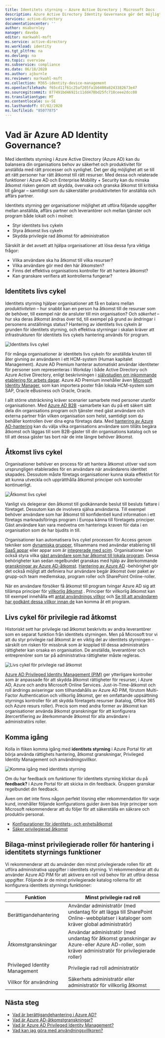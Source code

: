 ```yaml
---
title: Identitets styrning – Azure Active Directory | Microsoft Docs
description: Azure Active Directory Identity Governance gör det möjligt att balansera din organisations behov av säkerhet och produktivitet i anställda med rätt processer och synlighet.
services: active-directory
documentationcenter: ''
author: msaburnley
manager: daveba
editor: markwahl-msft
ms.service: active-directory
ms.workload: identity
ms.tgt_pltfrm: na
ms.devlang: na
ms.topic: overview
ms.subservice: compliance
ms.date: 06/18/2020
ms.author: ajburnle
ms.reviewer: markwahl-msft
ms.collection: M365-identity-device-management
ms.openlocfilehash: f65cd11f61c25af205fa1b6400a8243382673e47
ms.sourcegitcommit: 877491bd46921c11dd478bd25fc718ceee2dcc08
ms.translationtype: MT
ms.contentlocale: sv-SE
ms.lasthandoff: 07/02/2020
ms.locfileid: "85077875"
---
```

# <a name="what-is-azure-ad-identity-governance"></a>Vad är Azure AD Identity Governance?

Med identitets styrning i Azure Active Directory (Azure AD) kan du balansera din organisations behov av säkerhet och produktivitet för anställda med rätt processer och synlighet. Det ger dig möjlighet att se till att rätt personer har rätt åtkomst till rätt resurser. Med dessa och relaterade funktioner i Azure AD och Enterprise Mobility + Security kan du minska åtkomst risken genom att skydda, övervaka och granska åtkomst till kritiska till gångar – samtidigt som du säkerställer produktiviteten för anställda och affärs partner.  

Identitets styrning ger organisationer möjlighet att utföra följande uppgifter mellan anställda, affärs partner och leverantörer och mellan tjänster och program både lokalt och i molnet:

- Styr identitets livs cykeln
- Styra åtkomst livs cykeln
- Skydda privilegie rad åtkomst för administration

Särskilt är det avsett att hjälpa organisationer att lösa dessa fyra viktiga frågor:

- Vilka användare ska ha åtkomst till vilka resurser?
- Vilka användare gör med den här åtkomsten?
- Finns det effektiva organisations kontroller för att hantera åtkomst?
- Kan granskare verifiera att kontrollerna fungerar?

## <a name="identity-lifecycle"></a>Identitets livs cykel

Identitets styrning hjälper organisationer att få en balans mellan *produktiviteten* – hur snabbt kan en person ha åtkomst till de resurser som de behöver, till exempel när de ansluter till min organisation? Och *säkerhet* – hur ska deras åtkomst ändras över tid, till exempel på grund av ändringar i personens anställnings status?  Hantering av identitets livs cykeln är grunden för identitets styrning, och effektiva styrningar i skalan kräver att infrastrukturen för identitets livs cykels hantering används för program.

![Identitets livs cykel](./media/identity-governance-overview/identity-lifecycle.png)

För många organisationer är identitets livs cykeln för anställda knuten till åter givning av användaren i ett HCM-system (Human kapitalet Management).  Azure AD Premium hanterar automatiskt användar identiteter för personer som representeras i Workday i både Active Directory och Azure Active Directory, enligt beskrivningen i [självstudien om inkommande etablering för arbets dagar](../saas-apps/workday-inbound-tutorial.md).  Azure AD Premium innehåller även [Microsoft Identity Manager](/microsoft-identity-manager/), som kan importera poster från lokala HCM-system som SAP, Oracle eBusiness och Oracle, Oracle.

I allt större utsträckning kräver scenarier samarbete med personer utanför organisationen. Med [Azure AD B2B](/azure/active-directory/b2b/) -samarbete kan du på ett säkert sätt dela din organisations program och tjänster med gäst användare och externa partner från vilken organisation som helst, samtidigt som du behåller kontrollen över dina egna företags data.  Med [hantering av Azure AD-hantering](entitlement-management-overview.md) kan du välja vilka organisations användare som tillåts begära åtkomst och läggas till som B2B-gäster till din organisations katalog och se till att dessa gäster tas bort när de inte längre behöver åtkomst.

## <a name="access-lifecycle"></a>Åtkomst livs cykel

Organisationer behöver en process för att hantera åtkomst utöver vad som ursprungligen etablerades för en användare när användarens identitet skapades.  Dessutom måste företags organisationer kunna skala effektivt för att kunna utveckla och upprätthålla åtkomst principer och kontroller kontinuerligt.

![Åtkomst livs cykel](./media/identity-governance-overview/access-lifecycle.png)

Vanligt vis delegerar den åtkomst till godkännande beslut till besluts fattare i företaget.  Dessutom kan de involvera själva användarna.  Till exempel behöver användare som har åtkomst till konfidentiell kund information i ett företags marknadsförings program i Europa känna till företagets principer. Gäst användare kan vara medvetna om hanterings kraven för data i en organisation som de har bjudits in till.

Organisationer kan automatisera livs cykel processen för Access genom tekniker som [dynamiska grupper](../users-groups-roles/groups-dynamic-membership.md), tillsammans med användar etablering till [SaaS appar](../saas-apps/tutorial-list.md) eller appar som är [integrerade med scim](../app-provisioning/use-scim-to-provision-users-and-groups.md).  Organisationer kan också styra vilka [gäst användare som har åtkomst till lokala program](../b2b/hybrid-cloud-to-on-premises.md).  Dessa behörigheter kan sedan regelbundet granskas med hjälp av återkommande [granskningar av Azure AD-åtkomst](access-reviews-overview.md).   [Hantering av Azure AD](entitlement-management-overview.md) -behörighet gör det också möjligt att definiera hur användare begär åtkomst över paket av grupp-och team medlemskap, program roller och SharePoint Online-roller.

När en användare försöker få åtkomst till program tvingar Azure AD sig att tillämpa principer för [villkorlig åtkomst](/azure/active-directory/conditional-access/) . Principer för villkorlig åtkomst kan till exempel innehålla ett [antal användnings villkor](../conditional-access/terms-of-use.md) och [Se till att användaren har godkänt dessa villkor innan de](../conditional-access/require-tou.md) kan komma åt ett program.

## <a name="privileged-access-lifecycle"></a>Livs cykel för privilegie rad åtkomst

Historiskt sett har privilegie rad åtkomst beskrivits av andra leverantörer som en separat funktion från identitets styrningen. Men på Microsoft tror vi att du styr privilegie rad åtkomst är en viktig del av identitets styrningen – särskilt om risken för missbruk som är kopplad till dessa administratörs rättigheter kan orsaka en organisation. De anställda, leverantörer och entreprenörer som tar på administrativa rättigheter måste regleras.

![Livs cykel för privilegie rad åtkomst](./media/identity-governance-overview/privileged-access-lifecycle.png)

[Azure AD Privileged Identity Management (PIM)](../privileged-identity-management/pim-configure.md) ger ytterligare kontroller som är anpassade för att skydda åtkomst rättigheter för resurser, i Azure AD, Azure och andra Microsoft Online Services.  Just-in-Time-åtkomst och roll ändrings aviseringar som tillhandahålls av Azure AD PIM, förutom Multi-Factor Authentication och villkorlig åtkomst, ger en omfattande uppsättning styrnings kontroller för att skydda företagets resurser (katalog, Office 365 och Azure resurs roller). Precis som med andra former av åtkomst kan organisationer använda åtkomst granskningar för att konfigurera återcertifiering av återkommande åtkomst för alla användare i administratörs roller.

## <a name="getting-started"></a>Komma igång

Kolla in fliken komma igång med **identitets styrning** i Azure Portal för att börja använda rättighets hantering, åtkomst granskningar, Privileged Identity Management och användningsvillkor.

![Komma igång med identitets styrning](./media/identity-governance-overview/getting-started.png)


Om du har feedback om funktioner för identitets styrning klickar du på **feedback?** i Azure Portal för att skicka in din feedback. Gruppen granskar regelbundet din feedback.

Även om det inte finns någon perfekt lösning eller rekommendation för varje kund, innehåller följande konfigurations guider även bas linje principer som Microsoft rekommenderar att du följer för att säkerställa en säkrare och produktiv personal.

- [Konfigurationer för identitets- och enhetsåtkomst](/microsoft-365/enterprise/microsoft-365-policies-configurations)
- [Säker privilegierad åtkomst](../users-groups-roles/directory-admin-roles-secure.md)

## <a name="appendix---least-privileged-roles-for-managing-in-identity-governance-features"></a>Bilaga-minst privilegierade roller för hantering i identitets styrnings funktioner

Vi rekommenderar att du använder den minst privilegierade rollen för att utföra administrativa uppgifter i identitets styrning. Vi rekommenderar att du använder Azure AD PIM för att aktivera en roll vid behov för att utföra dessa uppgifter. Följande är de minst privilegierade katalog rollerna för att konfigurera identitets styrnings funktioner:

| Funktion | Minst privilegie rad roll |
| ------- | --------------------- |
| Berättigandehantering | Användar administratör (med undantag för att lägga till SharePoint Online-webbplatser i kataloger som kräver global administratör) |
| Åtkomstgranskningar | Användar administratör (med undantag för åtkomst granskningar av Azure-eller Azure AD-roller, som kräver administratör för privilegierade roller) |
|Privileged Identity Management | Privilegie rad roll administratör |
| Villkor för användning | Säkerhets administratör eller administratör för villkorlig åtkomst |

## <a name="next-steps"></a>Nästa steg

- [Vad är berättigandehantering i Azure AD?](entitlement-management-overview.md)
- [Vad är Azure AD-åtkomstgranskningar?](access-reviews-overview.md)
- [Vad är Azure AD Privileged Identity Management?](../privileged-identity-management/pim-configure.md)
- [Vad kan jag göra med användningsvillkoren?](active-directory-tou.md)


